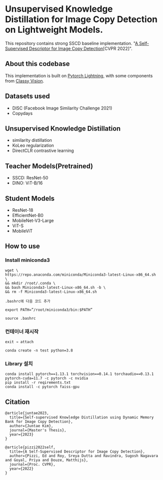 

# Unsupervised Knowledge Distillation for Image Copy Detection on Lightweight Models.
This repository contains strong SSCD baseline implementation.
"[A Self-Supervised Descriptor for Image Copy Detection](https://cvpr2022.thecvf.com/)[CVPR 2022]".

## About this codebase

This implementation is built on [Pytorch Lightning](https://pytorchlightning.ai/),
with some components from [Classy Vision](https://classyvision.ai/).

## Datasets used
- DISC (Facebook Image Similarity Challenge 2021)
- Copydays

## Unsupervised Knowledge Distillation
- similarity distillation 
- KoLeo regularization
- DirectCLR contrastive learning

## Teacher Models(Pretrained)
- SSCD: ResNet-50
- DINO: ViT-B/16

## Student Models
- ResNet-18
- EfficientNet-B0
- MobileNet-V3-Large
- ViT-S
- MobileViT

## How to use

### Install miniconda3
```
wget \
https://repo.anaconda.com/miniconda/Miniconda3-latest-Linux-x86_64.sh \
&& mkdir /root/.conda \
&& bash Miniconda3-latest-Linux-x86_64.sh -b \
&& rm -f Miniconda3-latest-Linux-x86_64.sh

.bashrc에 다음 코드 추가

export PATH=”/root/miniconda3/bin:$PATH”

source .bashrc
```

### 컨테이너 재시작

```
exit → attach

conda create -n test python=3.8
```

### Library 설치
```
conda install pytorch==1.13.1 torchvision==0.14.1 torchaudio==0.13.1 pytorch-cuda=11.7 -c pytorch -c nvidia
pip install -r reqirements.txt
conda install -c pytorch faiss-gpu
```

## Citation
```
@article{juntae2023,
  title={Self-supervised Knowledge Distillation using Dynamic Memory Bank for Image Copy Detection},
  author={Juntae Kim},
  journal={Master's Thesis},
  year={2023}
}

@article{pizzi2022self,
  title={A Self-Supervised Descriptor for Image Copy Detection},
  author={Pizzi, Ed and Roy, Sreya Dutta and Ravindra, Sugosh Nagavara and Goyal, Priya and Douze, Matthijs},
  journal={Proc. CVPR},
  year={2022}
}
```
